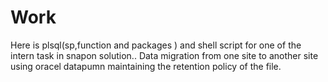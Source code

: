 # Work
Here is plsql(sp,function and packages ) and shell script for one of the intern task in snapon solution..
Data migration from one site to another site using oracel datapumn maintaining the retention policy of the file.
 

